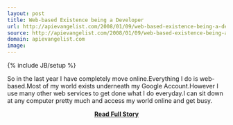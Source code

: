 ```yaml
---
layout: post
title: Web-based Existence being a Developer
url: http://apievangelist.com/2008/01/09/web-based-existence-being-a-developer/
source: http://apievangelist.com/2008/01/09/web-based-existence-being-a-developer/
domain: apievangelist.com
image: 
---
```

{% include JB/setup %}<p>So in the last year I have completely move online.Everything I do is web-based.Most of my world exists underneath my Google Account.However I use many other web services to get done what I do everyday.I can sit down at any computer pretty much and access my world online and get busy.</p>
<center><p><a href="http://apievangelist.com/2008/01/09/web-based-existence-being-a-developer/" style='padding:25px; font-sze:18px; font-weight: bold;'>Read Full Story</a></p></center>
